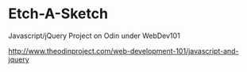 # Etch-A-Sketch

Javascript/jQuery Project on Odin under WebDev101

http://www.theodinproject.com/web-development-101/javascript-and-jquery